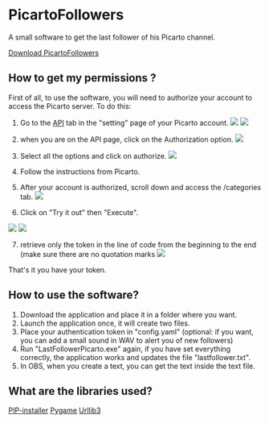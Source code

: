 # PicartoFollowers

A small software to get the last follower of his Picarto channel.

[Download PicartoFollowers](https://github.com/TeivaScouarnec/BotPicarto/releases/download/Release/PicartoFollower_1-0-0.zip)

## How to get my permissions ?

First of all, to use the software, you will need to authorize your account to access the Picarto server.
To do this:

1. Go to the [API](https://api.picarto.tv/) tab in the "setting" page of your Picarto account. 
![](https://i.imgur.com/NDnBv70.png) ![](https://i.imgur.com/kUNlHPx.png)

2. when you are on the API page, click on the Authorization option.
![](https://i.imgur.com/pqPdmTA.png)

3. Select all the options and click on authorize.
![](https://i.imgur.com/MpwYl9R.png)

4. Follow the instructions from Picarto.

5. After your account is authorized, scroll down and access the /categories tab.
![](https://i.imgur.com/97RrRX8.png)

6. Click on "Try it out" then "Execute".

![](https://i.imgur.com/6oUbjLS.png) ![](https://i.imgur.com/6TB8ZSU.png)

7. retrieve only the token in the line of code from the beginning to the end (make sure there are no quotation marks 
![](https://i.imgur.com/hbShzoE.png)

That's it you have your token.

## How to use the software?

1. Download the application and place it in a folder where you want.
2. Launch the application once, it will create two files.
3. Place your authentication token in "config.yaml" (optional: if you want, you can add a small sound in WAV to alert you of new followers)
4. Run "LastFollowerPicarto.exe" again, if you have set everything correctly, the application works and updates the file "lastfollower.txt".
5. In OBS, when you create a text, you can get the text inside the text file.

## What are the libraries used?
[PIP-installer](https://pypi.org/project/pip/)
[Pygame](https://pypi.org/project/pygame/)
[Urllib3](https://urllib3.readthedocs.io/en/stable/)

